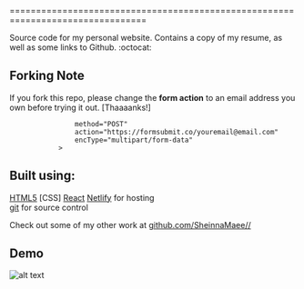 

================================================================================

Source code for my personal website. Contains a copy of my resume, 
as well as some links to Github. :octocat:

## Forking Note

If you fork this repo, please change the **form action** to an email address you own before trying it out. [Thaaaanks!]

```<form
				method="POST"
				action="https://formsubmit.co/youremail@email.com"
				encType="multipart/form-data"
			>
```

Built using:
--------------------------------------------------------------------------------
[HTML5](https://developers.google.com/web/)  [CSS]
[React](https://reactjs.org/)
[Netlify](https://pages.github.com/) for hosting  
[git](https://git-scm.com/) for source control




Check out some of my other work at 
[github.com/SheinnaMaee//](https://github.com/SheinnaMaee//)

## Demo

![alt text](https://github.com/SheinnaMaee/portfolio/blob/master/demo.png)
